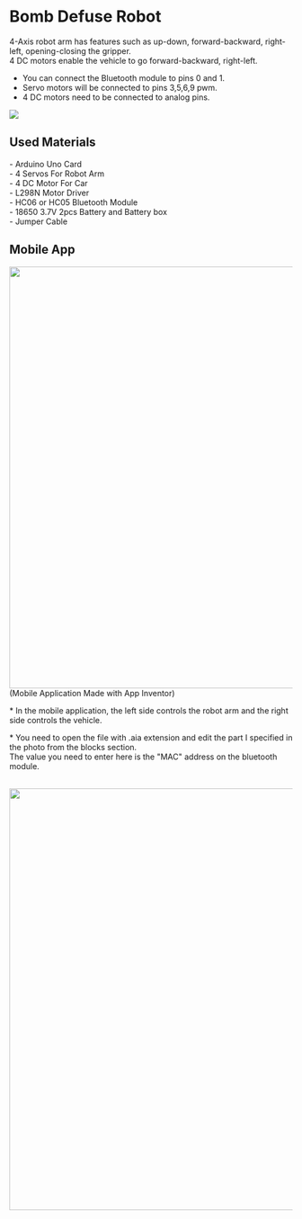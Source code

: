 # Bomb Defuse Robot
4-Axis robot arm has features such as up-down, forward-backward, right-left, opening-closing the gripper. <br> 4 DC motors enable the vehicle to go forward-backward, right-left.
<br>
- You can connect the Bluetooth module to pins 0 and 1. <br>
- Servo motors will be connected to pins 3,5,6,9 pwm. <br>
- 4 DC motors need to be connected to analog pins.
<img src="https://github.com/mesubasi/Bomb-Defuse-Robot/assets/88106043/91d9e7d2-fae1-45f2-b301-557b52ee85a3" border="0">
<br>
<h2>Used Materials</h2>
- Arduino Uno Card
<br>
- 4 Servos For Robot Arm
<br>
- 4 DC Motor For Car
<br>
- L298N Motor Driver
<br>
- HC06 or HC05 Bluetooth Module
<br>
- 18650 3.7V 2pcs Battery and Battery box 
<br>
- Jumper Cable
<br>
<h2>Mobile App</h2>
<img src="https://github.com/mesubasi/Bomb-Defuse-Robot/assets/88106043/2c75e87f-b851-4bfd-9986-35d9ee85c7a6" width="750px">
<br>
(Mobile Application Made with App Inventor)
<br>
<p>* In the mobile application, the left side controls the robot arm and the right side controls the vehicle.</p>
<p>* You need to open the file with .aia extension and edit the part I specified in the photo from the blocks section.<br> The value you need to enter here is the "MAC" address on the bluetooth module.</p>
<br>
<img src="https://github.com/mesubasi/Bomb-Defuse-Robot/assets/88106043/61c8dc1c-9726-46a4-a86f-4d637b632a49" border="0" width="750px">
